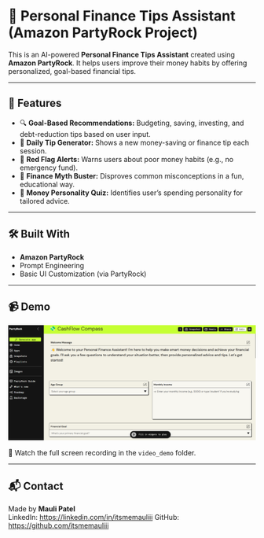 # 💸 Personal Finance Tips Assistant (Amazon PartyRock Project)

This is an AI-powered **Personal Finance Tips Assistant** created using **Amazon PartyRock**. It helps users improve their money habits by offering personalized, goal-based financial tips.

---

## 🎯 Features

- 🔍 **Goal-Based Recommendations:** Budgeting, saving, investing, and debt-reduction tips based on user input.
- 📆 **Daily Tip Generator:** Shows a new money-saving or finance tip each session.
- 🚩 **Red Flag Alerts:** Warns users about poor money habits (e.g., no emergency fund).
- 💬 **Finance Myth Buster:** Disproves common misconceptions in a fun, educational way.
- 🧠 **Money Personality Quiz:** Identifies user’s spending personality for tailored advice.

---

## 🛠️ Built With

- **Amazon PartyRock**
- Prompt Engineering
- Basic UI Customization (via PartyRock)

---

## 📹 Demo

![Demo Screenshot](./screenshots/finance_assistant_demo.png)

🎥 Watch the full screen recording in the `video_demo` folder.

---

## 📬 Contact

Made by **Mauli Patel**  
LinkedIn: https://linkedin.com/in/itsmemauliii
GitHub: https://github.com/itsmemauliii
